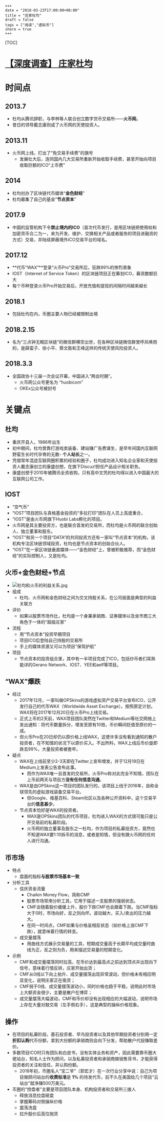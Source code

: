```
+++
date = "2018-03-23T17:00:00+08:00"
title = "庄家杜均"
draft = false
tags = ["阅读","虚拟币"]
share = true
+++
```

[TOC]

# [【深度调查】 庄家杜均](http://www.pingwest.com/dujun-the-banker/)

# 时间点


## 2013.7
- 杜均从腾讯辞职，与李林等人联合创立数字货币交易所——**火币网**。
- 昔日的领导戴志康则成了火币网的天使投资人。

## 2013.11
- 火币网上线，打出了“免交易手续费”的旗号
	- 发展壮大后，连同国内几大交易所重新开始收取手续费，甚至开始向项目收取巨额的ICO“上币费”

## 2014
- 杜均创办了区块链代币媒体“**金色财经**”
- 杜均募集了自己的基金”**节点资本**”

## 2017.9
- 中国的监管机构下令**禁止境内的ICO**（首次代币发行，是用区块链把使用权和加密货币合二为一，来为开发、维护、交换相关产品或者服务的项目进融资的方式）交易，并陆续屏蔽境外ICO交易平台的域名。

## 2017.12
- **代币“WAX”**登录“火币Pro”交易所后，狂跌99%的惨烈景象
- IOST（Internet of Service Token）的区块链项目正在筹划ICO，募资数额巨大
- 每个币种登录火币Pro开始交易后，开放充值和提现的间隔时间越来越长

## 2018.1
- 包括杜均在内，币圈主要人物已经被限制出境

## 2018.2.15
- 名为“三点钟无眠区块链”的微信群横空出世，在各种区块链微信群里呼风唤雨的，是薛蛮子、徐小平、蔡文胜和王峰这样的传统天使风险投资人。

## 2018.3.3
- 全国政协十三届一次会议开幕，中国进入“两会时期”。
	- 火币网公众号更名为 “huobicom”
	- OKEx公众号被封号

# 关键点

## 杜均
- 重庆开县人，1986年出生
- 初中期间，杜均曾靠打游戏卖装备、建站赚广告费谋生，是早年间国内互联网野蛮生长时代孕育的无数- **个人站长**之一。
- 凭借常年混迹互联网圈积累的经验和圈子，杜均成功进入知名企业家和天使投资人戴志康创立的康盛创想，在旗下Discuz!担任产品设计相关职务。
- 康盛创想于2010年被腾讯全资收购，只有高中文凭的杜均得以进入中国最大的互联网公司工作。

## IOST
- “空气币”
- “IOST”项目团队与真格基金投资的“多拉打印”团队在人员上高度重合，
- “IOST”是由火币网旗下Huobi Labs孵化的项目。
- 火币网是其主要投资方，也是联合首发的交易所，而杜均是火币网的联合创始人、独立董事和股东。
- “IOST”和另一个项目“DATA”的共同投资方还有一家叫“节点资本”的机构，该机构专注区块链领域投资，杜均也是节点资本的创始合伙人。
- “IOST”在一家区块链垂直媒体——“金色财经”上，曾被积极推荐，而“金色财经”的实际控制人，又是杜均。

## 火币+金色财经+节点
- ![杜均和火币的利益关系.jpg](http://otzm88f21.bkt.clouddn.com/fd677517-2e87-4f13-84d8-0ddce1e18ca2.jpg)
- 组成
	- 杜均、火币网和金色财经之间为交叉持股关系，在公司层面是典型的利益关联方
- 评价
	- 如果以股票市场作比，杜均是一个身兼承销商、证券媒体以及坐市商三大角色于一体的“超级庄家”
- 流程
	- 用“节点资本”投资早期项目
	- 项目ICO后登陆自己持股的交易所
	- 手上的媒体资源又可以为项目“保驾护航”
- 项目
	- 节点资本的投资组合里，其中有一半项目完成了ICO，包括炒币者们耳熟能详的Gerano Network、IOST、YEE和aelf等项目。


## “WAX”爆跌
- 经过
	- 2017年12月，一家叫做OPSkins的游戏虚拟资产交易平台宣布ICO，公开发行自己的代币WAX（Worldwide Asset Exchange）。按照原定计划，WAX将在2017年12月20日在火币Pro上线交易。
	- 正式上币的2天前，WAX项目团队突然在Twitter和Medium等社交网络上发出通知：将代币数量拆分，增发至原有10倍，币价瞬间贬值至原价的一成。
	- 但火币Pro在20日却仍以原价格上线WAX，这使许多没有看到通知的散户投资者，在不知情的状况下以原价买入。不出所料，WAX上线后币价旋即跌去99%，大量投资者被套牢。
- 疑点
	- WAX在上线前至少2-3天即在Twitter上宣布增发，并于12月19日在Medium上发表公告宣布此事。
		- 而作为WAX唯一且首发的交易所，火币Pro称对此完全不知情，团队在上币前两天与项目方**没有任何信息沟通**。
	- WAX是由OPSkins这一项目的团队发行的，该项目上线于2016年，自称全球领先的虚拟游戏装备交易平台。
		- 但Google、维基百科、Steam社区以及各种公开资料中，这个交易平台的**信息甚少**。
	- 节点资本恰好是WAX的投资者。
		- WAX是OPSkins团队的代币项目，杜均进入WAX的方式很可能只是公开交易前的私募阶段。
		- 火币网的独立董事及股东之一杜均，作为项目的私募投资方，竟然也不知道WAX要1:10拆币的消息，或者是知情，但没有跟火币网的任何人进行沟通。

## 币市场
- 特点
	- 盘面的指标**与股票市场基本一致**
- 分析工具
	- 佳庆资金流量
		- Chaikin Money Flow，简称CMF
		- 股票市场常用分析工具，它用于描述一支股票的强弱状态。
		- CMF会随着股价缓缓上升，股价下跌CMF也会跟着下跌。当CMF指标大于0时，市场向好，反之则向坏。波动越大，买入/卖出的压力越大。
		- 在同一时间点，CMF如果与价格呈相反状态（如价格上涨CMF下跌），就意味着行情的转变。
	- 成交量摆荡
		- 用曲线方式展示交易量的工具，短期成交量高于长期平均成交量时曲线为正，反之则为负，用来描述交易量的短期变化。
- 示例
	- CMF和成交量摆荡同时拉高，在币价达到最高点之前达到顶点并出现向下信号，意味着行情反转，庄家开始出货；		
	- CMF从0线以下向上抬升、成交量摆荡出现异常波动，但价格未有相应明显变化，说明庄家正在吸货；
	- CMF弱于0线、成交量摆荡波动小，同时价格也趋于平稳，说明此时市场上大额资金很少，主要是散户在博弈；
	- 成交量摆荡大幅波动，CMF和币价却没有出现相应的大幅波动，说明市场上存在大量对敲交易（左手倒右手），这是典型的操纵价格现象。

## 操作
- 在项目的私募阶段，基石投资者、早鸟投资者以及其他早期投资者分别用一定**折扣认购**代币份额，拿到大份额的承销商则会向下分发，帮助散户代投赚取差价。	
- 多数项目ICO时只有团队和白皮书，没有实体业务和资产，因此需要靠币圈大佬站台，知名人士作为顾问，以及私募投资者和承销商做销售背书，才能获得投资者的关注和信任，并认购份额。
	- 2018年初，币圈名人“宝二爷”（郭宏才）在一次行业分享中说：自己为项目做顾问站台的**收费标准**是 **1%** 的待发代币，前不久在美国给几个项目“云站台”就净赚500万美元。
- 币圈的“控盘者”主要是项目团队本身、机构投资者和交易所三拨人
	- 释放消息拉盘砸盘
	- 掌握筹码对倒操纵价格
	- 震荡洗盘
	- 拉升股价后高位抛货
